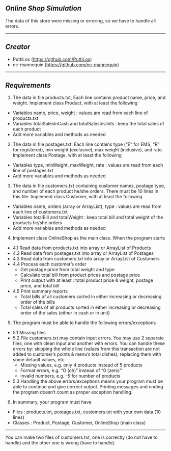 ## _Online Shop Simulation_
The data of this store were missing or erroring, so we have to handle all errors.


___
 
 
 
## _Creator_
- PuttiLos (https://github.com/PuttiLos)
- nc-mannequin (https://github.com/nc-mannequin)
 
 
___
 
 
 
## _Requirements_
1) The data in file products.txt, Each line contains product name, price, and weight. Implement class Product, with at least the following
- Variables name, price, weight : values are read from each line of products.txt
- Variables totalSalesInCash and totalSalesInUnits : keep the total sales of each product
- Add more variables and methods as needed
2) The data in file postages.txt. Each line contains type (“E” for EMS, “R” for registered), min weight (exclusive), max weight (inclusive), and rate. Implement class Postage, with at least the following
- Variables type, minWeight, maxWeight, rate : values are read from each line of postages.txt
- Add more variables and methods as needed
3) The data in file customers.txt containing customer names, postage type, and number of each product he/she orders. There must be 10 lines in this file. Implement class Customer, with at least the following
- Variables name, orders (array or ArrayList), type : values are read from each line of customers.txt
- Variables totalBill and totalWeight : keep total bill and total weight of the products he/she orders
- Add more variables and methods as needed
4) Implement class OnlineShop as the main class. When the program starts
- 4.1 Read data from products.txt into array or ArrayList of Products
- 4.2 Read data from postages.txt into array or ArrayList of Postages
- 4.3 Read data from customers.txt into array or ArrayList of Customers
- 4.4 Process each customer’s order
  - Get postage price from total weight and type
  - Calculate total bill from product prices and postage price
  - Print output with at least : total product price & weight, postage price, and total bill
- 4.5 Print summary reports
  - Total bills of all customers sorted in either increasing or decreasing order of the bills
  - Total sales of all products sorted in either increasing or decreasing order of the sales (either in cash or in unit)
5) The program must be able to handle the following errors/exceptions
- 5.1 Missing files
- 5.2 File customers.txt may contain input errors. You may use 2 separate files, one with clean input and another with errors. You can handle these errors by: skipping the whole line (values from this transaction are not added to customer’s points & menu’s total dishes), replacing them with some default values, etc.
  - Missing values, e.g. only 4 products instead of 5 products
  - Format errors, e.g. “O (oh)” instead of “0 (zero)”
  - Invalid numbers, e.g. -5 for number of products
- 5.3 Handling the above errors/exceptions means your program must be able to continue and give correct output. Printing messages and ending the program doesn’t count as proper exception handling.
6. In summary, your program must have
- Files : products.txt, postages.txt, customers.txt with your own data (10 lines)
- Classes : Product, Postage, Customer, OnlineShop (main class)
___
You can make two files of customers.txt, one is correctly (do not have to handle) and the other one is wrong (have to handle).
